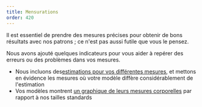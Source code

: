 ```yaml
---
title: Mensurations
order: 420
---
```


Il est essentiel de prendre des mesures précises pour obtenir de bons résultats avec nos patrons ; ce n'est pas aussi futile que vous le pensez.

Nous avons ajouté quelques indicateurs pour vous aider à repérer des erreurs ou des problèmes dans vos mesures.

- Nous incluons des[estimations pour vos différentes mesures][1], et mettons en évidence les mesures où votre modèle diffère considérablement de l'estimation
- Vos modèles montrent [un graphique de leurs mesures corporelles][2] par rapport à nos tailles standards

[1]: /docs/guide/measurements/estimates/

[2]: /docs/guide/measurements/graph/
